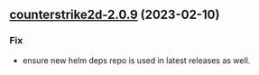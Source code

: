 

## [counterstrike2d-2.0.9](https://github.com/succelle/charts/compare/counterstrike2d-2.0.8...counterstrike2d-2.0.9) (2023-02-10)

### Fix

- ensure new helm deps repo is used in latest releases as well.
  
  